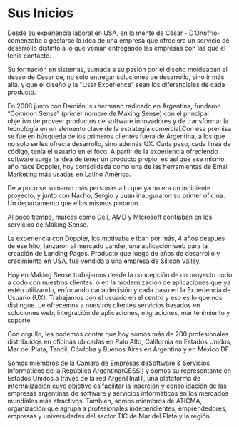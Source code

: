 # Sus Inicios

Desde su experiencia laboral en USA, en la mente de César - D’Onofrio- comenzaba a gestarse la idea de una empresa que ofreciera un servicio de desarrollo distinto a lo que venían entregando las empresas con las que él tenía contacto. 

Su formación en sistemas, sumada a su pasión por el diseño moldeaban el deseo de Cesar de, no solo entregar soluciones de desarrollo, sino ir más allá. y que el diseño y la “User Experience” sean los diferenciales de cada producto.

En 2006 junto con Damián, su hermano radicado en Argentina, fundaron “Common Sense” \(primer nombre de Making Sense\) con el principal objetivo de proveer productos de software innovadores y de transformar la tecnología en un elemento clave de la estrategia comercial.Con esa premisa se fue en búsqueda de los primeros clientes fuera de Argentina, a los que no solo se les ofrecía desarrollo, sino además UX. Cada paso, cada línea de código, tenía el usuario en el foco. A partir de la experiencia ofreciendo software surge la idea de tener un producto propio, es así que ese mismo año nace Doppler, hoy consolidada como una de las herramientas de Email Marketing más usadas en Latino América. 

De a poco se sumaron más personas a lo que ya no era un incipiente proyecto, y junto con Nacho, Sergio y Juan inauguraron su primer oficina. Un departamento que ellos mismos pintaron. 

Al poco tiempo, marcas como Dell, AMD y MIcrosoft confiaban en los servicios de Making Sense.

 La experiencia con Doppler, los motivaba e iban por más, 4 años después de ese hito, lanzaron al mercado Lander, una aplicación web para la creación de Landing Pages. Producto que luego de años de desarrollo y crecimiento en USA, fue vendida a una empresa de Silicon Valley. 

Hoy en Making Sense trabajamos desde la concepción de un proyecto codo a codo con nuestros clientes, o en la modernización de aplicaciones que ya estén utilizando, enfocando cada decisión y cada paso en la Experiencia de Usuario \(UX\). Trabajamos con el usuario en el centro y eso es lo que nos distingue. Le ofrecemos a nuestros clientes servicios basados en soluciones web, integración de aplicaciones, migraciones, mantenimiento y soporte.

Con orgullo, les podemos contar que hoy somos más de 200 profesionales distribuidos en oficinas ubicadas en Palo Alto, California en Estados Unidos, Mar del Plata, Tandil, Córdoba y Buenos Aires en Argentina y en México DF. 

Somos miembros de la Cámara de Empresas deSoftware & Servicios Informáticos de la República Argentina\(CESSI\) y somos su representante en Estados Unidos a través de la red ArgenTInaIT, una plataforma de internalización cuyo objetivo es facilitar la inserción y consolidación de las empresas argentinas de software y servicios informáticos en los mercados mundiales más atractivos. También, somos miembros de ATICMA, organización que agrupa a profesionales independientes, emprendedores, empresas y universidades del sector TIC de Mar del Plata y la región.


